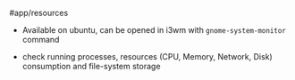 #app/resources

- Available on ubuntu, can be opened in i3wm with `gnome-system-monitor` command

- check running processes, resources (CPU, Memory, Network, Disk) consumption and file-system storage
